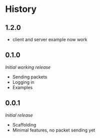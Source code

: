 History
====

## 1.2.0

* client and server example now work


## 0.1.0
*Initial working release*

- Sending packets
- Logging in
- Examples


## 0.0.1
*Initial release*
- Scaffolding
- Minimal features, no packet sending yet

